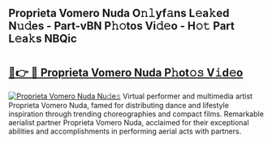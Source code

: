 ## Proprieta Vomero Nuda O𝚗𝚕yf𝚊ns L𝚎a𝚔ed N𝚞𝚍es - Part-vBN P𝚑𝚘tos Vi𝚍𝚎o - H𝚘𝚝 Part L𝚎a𝚔s NBQic

# <h2><a href="http://kf7u9f.oniu.top/?m=Proprieta+Vomero+Nuda">🔗👉 🔴 Proprieta Vomero Nuda P𝚑ot𝚘𝚜 V𝚒d𝚎o</a></h2>

[![Proprieta Vomero Nuda Nu𝚍e𝚜](https://i.imgur.com/0qMVB7G.gif)](http://kf7u9f.oniu.top/?m=Proprieta+Vomero+Nuda)
Virtual performer and multimedia artist Proprieta Vomero Nuda, famed for distributing dance and lifestyle inspiration through trending choreographies and compact films. Remarkable aerialist partner Proprieta Vomero Nuda, acclaimed for their exceptional abilities and accomplishments in performing aerial acts with partners.  
